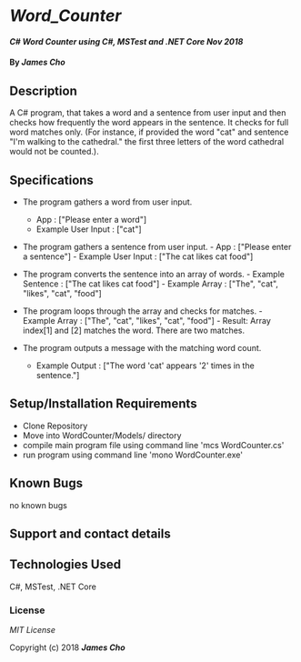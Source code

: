 # _Word_Counter_

#### _C# Word Counter using C#, MSTest and .NET Core Nov 2018_

#### By _**James Cho**_

## Description

A C# program, that takes a word and a sentence from user input and then checks how frequently the word appears in the sentence. It checks for full word matches only. (For instance, if provided the word "cat" and sentence "I'm walking to the cathedral." the first three letters of the word cathedral would not be counted.).

## Specifications
  * The program gathers a word from user input.
    - App : ["Please enter a word"]
    - Example User Input : ["cat"]
   
   * The program gathers a sentence from user input.
    - App : ["Please enter a sentence"]
    - Example User Input : ["The cat likes cat food"]

   * The program converts the sentence into an array of words.
    - Example Sentence : ["The cat likes cat food"]
    - Example Array : ["The", "cat", "likes", "cat", "food"]
  
   * The program loops through the array and checks for matches.
    - Example Array : ["The", "cat", "likes", "cat", "food"]
    - Result: Array index[1] and [2] matches the word. There are two matches.

  * The program outputs a message with the matching word count.
    - Example Output : ["The word 'cat' appears '2' times in the sentence."]


## Setup/Installation Requirements

* Clone Repository
* Move into WordCounter/Models/ directory
* compile main program file using command line 'mcs WordCounter.cs'
* run program using command line 'mono WordCounter.exe'


## Known Bugs

no known bugs

## Support and contact details



## Technologies Used

C#, MSTest, .NET Core

### License

*MIT License*

Copyright (c) 2018 **_James Cho_**